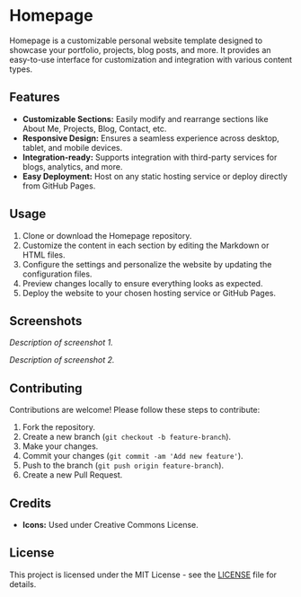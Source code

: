 # Homepage

Homepage is a customizable personal website template designed to showcase your portfolio, projects, blog posts, and more. It provides an easy-to-use interface for customization and integration with various content types.

## Features

- **Customizable Sections:** Easily modify and rearrange sections like About Me, Projects, Blog, Contact, etc.
- **Responsive Design:** Ensures a seamless experience across desktop, tablet, and mobile devices.
- **Integration-ready:** Supports integration with third-party services for blogs, analytics, and more.
- **Easy Deployment:** Host on any static hosting service or deploy directly from GitHub Pages.

## Usage

1. Clone or download the Homepage repository.
2. Customize the content in each section by editing the Markdown or HTML files.
3. Configure the settings and personalize the website by updating the configuration files.
4. Preview changes locally to ensure everything looks as expected.
5. Deploy the website to your chosen hosting service or GitHub Pages.

## Screenshots

*Description of screenshot 1.*

*Description of screenshot 2.*

## Contributing

Contributions are welcome! Please follow these steps to contribute:

1. Fork the repository.
2. Create a new branch (`git checkout -b feature-branch`).
3. Make your changes.
4. Commit your changes (`git commit -am 'Add new feature'`).
5. Push to the branch (`git push origin feature-branch`).
6. Create a new Pull Request.

## Credits

- **Icons:** Used under Creative Commons License.

## License

This project is licensed under the MIT License - see the [LICENSE](LICENSE) file for details.
